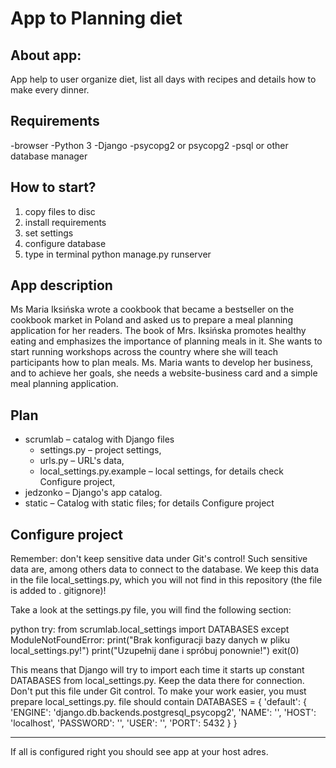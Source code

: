 # App to Planning diet

## About app:
App help to user organize diet, list all days with recipes and details how to make every dinner.

## Requirements
-browser
-Python 3
-Django
-psycopg2 or psycopg2
-psql or other database manager


## How to start?
1. copy files to disc
2. install requirements
3. set settings
4. configure database
5. type in terminal python manage.py runserver

## App description
Ms Maria Iksińska wrote a cookbook that became a bestseller on the cookbook market in Poland and asked us to prepare a meal planning application for her readers. The book of Mrs. Iksińska promotes healthy eating and emphasizes the importance of planning meals in it. She wants to start running workshops across the country where she will teach participants how to plan meals.
Ms. Maria wants to develop her business, and to achieve her goals, she needs a website-business card and a simple meal planning application.

## Plan

* scrumlab – catalog with Django files
  - settings.py – project settings,
  - urls.py – URL's data,
  - local_settings.py.example – local settings, for details check Configure project,
* jedzonko – Django's app catalog.
* static – Catalog with static files; for details Configure project

## Configure project


Remember: don't keep sensitive data under Git's control! Such sensitive data
are, among others data to connect to the database. We keep this data in the file local_settings.py,
which you will not find in this repository (the file is added to . gitignore)!

Take a look at the settings.py file, you will find the following section:

python
try:
    from scrumlab.local_settings import DATABASES
except ModuleNotFoundError:
    print("Brak konfiguracji bazy danych w pliku local_settings.py!")
    print("Uzupełnij dane i spróbuj ponownie!")
    exit(0)


This means that Django will try to import each time it starts up
constant DATABASES from local_settings.py. Keep the data there for connection.
Don't put this file under Git control. To make your work easier, you must prepare
local_settings.py. file should contain
DATABASES = {
    'default': {
        'ENGINE': 'django.db.backends.postgresql_psycopg2',
        'NAME': '<databse name>',
        'HOST': 'localhost',
        'PASSWORD': '<databse name>',
        'USER': '<username>',
        'PORT': 5432
    }
}

---

If all is configured right you should see app at your host adres.
